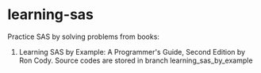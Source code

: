# learning-sas

Practice SAS by solving problems from books:
1. Learning SAS by Example: A Programmer's Guide, Second Edition by Ron Cody. Source codes are stored in branch learning_sas_by_example
